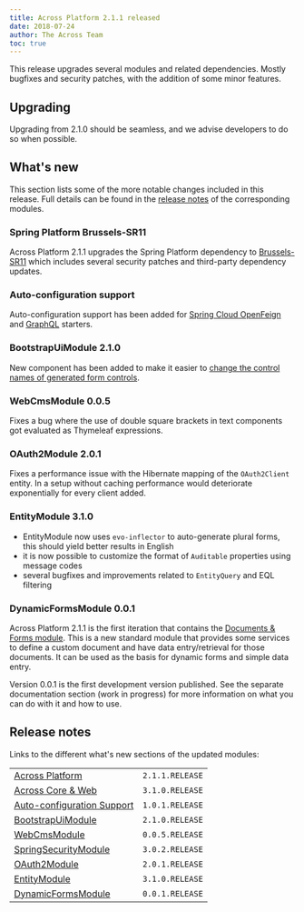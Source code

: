 ```yaml
---
title: Across Platform 2.1.1 released
date: 2018-07-24
author: The Across Team
toc: true
---
```


This release upgrades several modules and related dependencies. Mostly
bugfixes and security patches, with the addition of some minor features.

<!--more-->

## Upgrading

Upgrading from 2.1.0 should be seamless, and we advise developers to do
so when possible.

## What's new

This section lists some of the more notable changes included in this
release. Full details can be found in the [release
notes](across-platform-2-1-1-released.html#whats-new-sections) of the
corresponding modules.

### Spring Platform Brussels-SR11

Across Platform 2.1.1 upgrades the Spring Platform dependency
to [Brussels-SR11](https://docs.spring.io/platform/docs/Brussels-SR11/reference/htmlsingle/)
which includes several security patches and third-party dependency
updates.

### Auto-configuration support

Auto-configuration support has been added for [Spring Cloud
OpenFeign](https://docs.across.dev/across-site/production/across-autoconfigure/1.0.1/starters/spring-cloud.html#_spring_cloud_openfeign)
and
[GraphQL](https://docs.across.dev/across-site/production/across-autoconfigure/1.0.1/starters/contributed-starters.html#_spring_boot_graphql)
starters.

### BootstrapUiModule 2.1.0

New component has been added to make it easier to [change the control
names of generated form
controls](https://docs.across.dev/across-site/production/bootstrap-ui-module/2.1.0/guides/prefixing-control-names.html).

### WebCmsModule 0.0.5

Fixes a bug where the use of double square brackets in text components
got evaluated as Thymeleaf expressions.

### OAuth2Module 2.0.1

Fixes a performance issue with the Hibernate mapping of the
`OAuth2Client` entity. In a setup without caching performance would
deteriorate exponentially for every client added.

### EntityModule 3.1.0

- EntityModule now uses `evo-inflector` to auto-generate plural forms,
  this should yield better results in English
- it is now possible to customize the format of `Auditable` properties
  using message codes
- several bugfixes and improvements related to `EntityQuery` and EQL
  filtering

### DynamicFormsModule 0.0.1

Across Platform 2.1.1 is the first iteration that contains
the [Documents & Forms module](../modules/documents-and-forms.html).
This is a new standard module that provides some services to define a
custom document and have data entry/retrieval for those documents. It
can be used as the basis for dynamic forms and simple data entry.

Version 0.0.1 is the first development version published. See the
separate documentation section (work in progress) for more information
on what you can do with it and how to use.

## <span id="whats-new-sections"></span>Release notes

Links to the different what's new sections of the updated modules:

|                                                                                                                                  |                 |
|----------------------------------------------------------------------------------------------------------------------------------|-----------------|
| [Across Platform](https://docs.across.dev/across-site/production/across/2.1.1/releases/platform/2.1.1.html)                      | `2.1.1.RELEASE` |
| [Across Core & Web](https://docs.across.dev/across-site/production/across/2.1.1/releases/core-artifacts/releases-3.x.html#3-1-0) | `3.1.0.RELEASE` |
| [Auto-configuration Support](https://docs.across.dev/across-site/production/across-autoconfigure/1.0.1/index.html)               | `1.0.1.RELEASE` |
| [BootstrapUiModule](https://docs.across.dev/across-site/production/bootstrap-ui-module/2.1.0/releases/2.x.html#2-1-0)            | `2.1.0.RELEASE` |
| [WebCmsModule](https://docs.across.dev/across-site/production/web-cms-module/0.0.5/releases/0.0.x.html#0-0-5)                    | `0.0.5.RELEASE` |
| [SpringSecurityModule](https://docs.across.dev/across-site/production/spring-security-module/3.0.2/releases/3.x.html#3-0-2)      | `3.0.2.RELEASE` |
| [OAuth2Module](https://docs.across.dev/across-site/production/oauth2-module/2.0.1/releases/2.x.html#2-0-1)                       | `2.0.1.RELEASE` |
| [EntityModule](https://docs.across.dev/across-site/production/entity-module/3.1.0/releases/3.x.html#3-1-0)                       | `3.1.0.RELEASE` |
| [DynamicFormsModule](https://docs.across.dev/across-site/production/dynamic-forms-module/0.0.1/releases/0.0.x.html#0-0-1)        | `0.0.1.RELEASE` |
